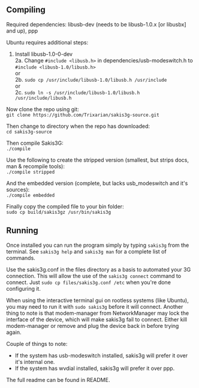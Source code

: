Compiling
---------

Required dependencies: libusb-dev (needs to be libusb-1.0.x [or libusbx] and up), ppp

Ubuntu requires additional steps:  
1. Install libusb-1.0-0-dev  
2a. Change `#include <libusb.h>` in dependencies/usb-modeswitch.h to `#include <libusb-1.0/libusb.h>`  
or  
2b. `sudo cp /usr/include/libusb-1.0/libusb.h /usr/include`  
or  
2c. `sudo ln -s /usr/include/libusb-1.0/libusb.h /usr/include/libusb.h`

Now clone the repo using git:  
`git clone https://github.com/Trixarian/sakis3g-source.git`

Then change to directory when the repo has downloaded:  
`cd sakis3g-source`

Then compile Sakis3G:  
`./compile`

Use the following to create the stripped version (smallest, but strips docs, man & recompile tools):  
`./compile stripped`

And the embedded version (complete, but lacks usb_modeswitch and it's sources):  
`./compile embedded`

Finally copy the compiled file to your bin folder:  
`sudo cp build/sakis3gz /usr/bin/sakis3g`


Running
-------

Once installed you can run the program simply by typing `sakis3g` from the terminal.
See `sakis3g help` and `sakis3g man` for a complete list of commands.

Use the sakis3g.conf in the files directory as a basis to automated your 3G connection. This will allow the use of the `sakis3g connect` command to connect. Just `sudo cp files/sakis3g.conf /etc` when you're done configuring it.

When using the interactive terminal gui on rootless systems (like Ubuntu), you may need to run it with `sudo sakis3g` before it will connect. Another thing to note is that modem-manager from NetworkManager may lock the interface of the device, which will make sakis3g fail to connect. Either kill modem-manager or remove and plug the device back in before trying again.

Couple of things to note:
* If the system has usb-modeswitch installed, sakis3g will prefer it over it's internal one.
* If the system has wvdial installed, sakis3g will prefer it over ppp.  

The full readme can be found in README.
